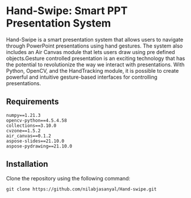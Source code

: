 # Hand-Swipe: Smart PPT Presentation System

Hand-Swipe is a smart presentation system that allows users to navigate through PowerPoint presentations using hand gestures. The system also includes an Air Canvas module that lets users draw using pre defined objects.Gesture controlled presentation is an exciting technology that has the potential to revolutionize the way we interact with presentations. With Python, OpenCV, and the HandTracking module, it is possible to create powerful and intuitive gesture-based interfaces for controlling presentations.

## Requirements

```
numpy==1.21.3
opencv-python==4.5.4.58
collections==3.10.0
cvzone==1.5.2
air_canvas==0.1.2
aspose-slides==21.10.0
aspose-pydrawing==21.10.0
```

## Installation

Clone the repository using the following command:

```
git clone https://github.com/nilabjasanyal/Hand-swipe.git
```
